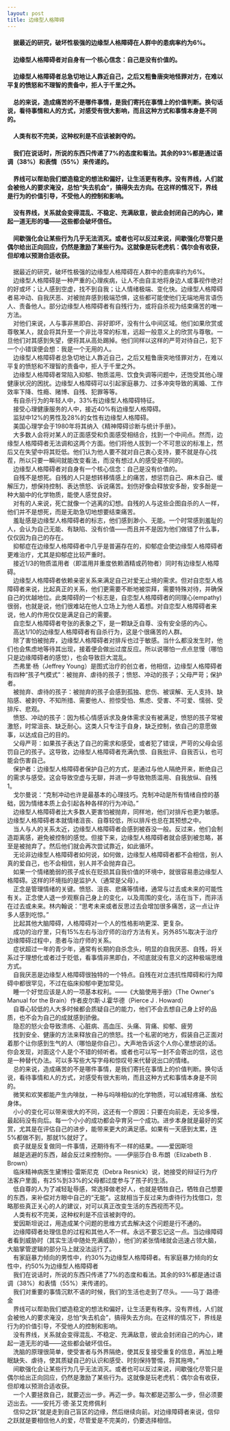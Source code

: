 ```yaml
---
layout: post
title: 边缘型人格障碍
---
```

#### &#8195;据最近的研究，破坏性极强的边缘型人格障碍在人群中的患病率约为6%。                   
#### &#8195;边缘型人格障碍者对自身有一个核心信念：自己是没有价值的。               
#### &#8195;边缘型人格障碍者总急切地让人靠近自己，之后又粗鲁唐突地怪罪对方，在难以平复的愤怒和不理智的责备中，拒人于千里之外。            
#### &#8195;总的来说，造成痛苦的不是哪件事情，是我们寄托在事情上的价值判断。换句话说，看待事情和人的方式，对感受有很大影响，而且这种方式和事情本身是不同的。               
#### &#8195;人类有权不完美，这种权利是不应该被剥夺的。               
#### &#8195;我们在说话时，所说的东西只传递了7%的态度和看法。其余的93%都是通过语调（38%）和表情（55%）来传递的。               
#### &#8195;界线可以帮助我们塑造稳定的想法和偏好，让生活更有秩序。没有界线，人们就会被他人的要求淹没，总怕“失去机会”，搞得失去方向。在这样的情况下，界线是行为的价值引导，不受他人的控制和影响。               
#### &#8195;没有界线，关系就会变得混乱、不稳定、充满敌意，彼此会封闭自己的内心，建起一道无形的墙——这些都会破坏信任。               
#### &#8195;间歇强化会让某些行为几乎无法消灭。或者也可以反过来说，间歇强化尽管只是偶尔给出正向回应，仍然是激励了某些行为。这就像是玩老虎机：偶尔会有收获，但却难以预测合适收获。                     
<!-- more -->
&#8195;据最近的研究，破坏性极强的边缘型人格障碍在人群中的患病率约为6%。                   
&#8195;边缘型人格障碍是一种严重的心理疾病，让人不由自主地将身边人或事视作绝对的好或坏；让人感到空虚，找不到自我；让人情绪极端、变化快。边缘型人格障碍者易冲动、自我厌恶、对被抛弃感到极端恐惧，这些都可能使他们无端地用言语伤人、责备他人。部分边缘型人格障碍者有自残行为，或将自杀视为结束痛苦的唯一方法。               
&#8195;对他们来说，人与事非黑即白、非好即坏，没有什么中间区域。他们如果欣赏或尊敬某人，就会将其升至一个非比寻常的标准，远超一般意义上的欣赏与尊敬。一旦他们对其感到失望，便将其从高处踢掉。他们同样以这样的严苛对待自己，犯下一个小错误便会想：我是一个无用的人。               
&#8195;边缘型人格障碍者总急切地让人靠近自己，之后又粗鲁唐突地怪罪对方，在难以平复的愤怒和不理智的责备中，拒人于千里之外。               
&#8195;边缘型人格障碍者常陷入抑郁、物质滥用、饮食失调等问题中，还饱受其他心理健康状况的困扰。边缘型人格障碍可以引起家庭暴力、过多冲突导致的离婚、工作效率下降、性瘾、赌博、自残、犯罪等等。               
&#8195;有自杀行为的年轻人中，33%有边缘型人格障碍特征。               
&#8195;接受心理健康服务的人中，接近40%有边缘型人格障碍。               
&#8195;监狱中12%的男性及28%的女性有边缘型人格障碍。               
&#8195;美国心理学会于1980年将其纳入《精神障碍诊断与统计手册》。               
&#8195;大多数人会将对某人的正面感受和负面感受相结合，找到一个中间点。然而，边缘型人格障碍者无法调和这两个方面。他们将他人拔到一个不可思议的标准上，然后又在失望中将其贬低。他们认为他人要不就对自己衷心支持，要不就是存心找茬，所以只要一瞬间就能改变看法，而没有想过人的感受是不同的。               
&#8195;边缘型人格障碍者对自身有一个核心信念：自己是没有价值的。               
&#8195;自残不是想死。自残的人只是想转移情感上的痛苦，想惩罚自己、麻木自己、缓解压力，想保持控制、表达愤怒、诉说痛苦。划伤好像会释放安多酚，安多酚是一种大脑中的化学物质，能使人感觉良好。               
&#8195;对有的人来说，死亡就像一个逃离的幻想。自残的人与这些企图自杀的人一样，他们并不是想死，而是无助急切地想要结束痛苦。               
&#8195;羞耻感是边缘型人格障碍者的标志，他们感到渺小、无能。一个时常感到羞耻的人，会认为自己无能、有缺陷、没有价值——而且并不是因为他们做错了什么事，仅仅因为自己的存在。               
&#8195;抑郁症在边缘型人格障碍者中几乎是普遍存在的，抑郁症会使边缘型人格障碍者更难治疗，尤其是抑郁症比较严重时。               
&#8195;接近1/3的物质滥用者（即滥用并重度依赖酒精或药物者）同时有边缘型人格障碍。               
&#8195;边缘型人格障碍者依赖亲密关系来满足自己对爱无止境的需求。但对自恋型人格障碍者来说，比起真正的关系，他们更需要不断地被崇拜，需要特殊对待，并确保自己的优越地位。此类障碍的一个标志是，自恋型人格障碍者的同理心(empathy)很弱，也就是说，他们很难站在他人立场上为他人着想。对自恋型人格障碍者来说，他人的作用仅仅是满足自己的需要。               
&#8195;自恋型人格障碍者夸张的表象之下，是一颗缺乏自尊、没有安全感的内心。               
&#8195;高达1/10的边缘型人格障碍者有自杀行为，这是个很痛苦的人群。               
&#8195;除了害怕被抛弃，边缘型人格障碍者对排斥也过于敏感。当什么都没发生时，他们也会焦虑地等待其出现，接着便会做出过度反应。所以说哪怕一点点怠慢（哪怕只是边缘障碍者的感觉），也会导致巨大混乱。               
&#8195;杰弗里·杨（Jeffrey Young）是图式治疗的创立者，他相信，边缘型人格障碍者有四种“孩子气模式”：被抛弃、虐待的孩子；愤怒、冲动的孩子；父母严苛；保护者。               
&#8195;被抛弃、虐待的孩子：被抛弃的孩子会感到孤独、悲伤、被误解、无人支持、缺陷感、被剥夺、不知所措、需要他人、担惊受怕、焦虑、受害、不可爱、懦弱、受排斥、悲观。               
&#8195;愤怒、冲动的孩子：因为核心情感诉求及身体需求没有被满足，愤怒的孩子常被激怒，时常沮丧、缺乏耐心。这类人只专注于自身，缺乏控制，依自己的意愿做事，以达成自己的目的。               
&#8195;父母严苛：如果孩子表达了自己的需求和感受，或者犯了错误，严苛的父母会惩罚自己的孩子。这导致，边缘型人格障碍者充满仇恨、自我批评、自我否认，也可能会伤害自己。               
&#8195;保护者：边缘型人格障碍者保护自己的方式，是通过与他人隔绝开来，断绝自己的需求与感受。这会导致空虚与无聊，并进一步导致物质滥用、自我放纵、自残1。               
&#8195;戈尔曼说：“克制冲动也许是最基本的心理技巧。克制冲动是所有情绪自控的基础，因为情绪本质上会引起各种各样的行为冲动。”               
&#8195;边缘型人格障碍者比大多数人更害怕被抛弃，同样地，他们对排斥也更为敏感。边缘型人格障碍者本就情绪沮丧、自尊较低，所以排斥也总在其预想之中。               
&#8195;当人与人的关系太近，边缘型人格障碍者会感到被吞没一般。反过来，他们会制造距离感，避免被控制的感觉。但接下来，边缘型人格障碍者就会感到被忽略，甚至是被抛弃了。然后他们就会再次尝试靠近，如此循环。               
&#8195;无论非边缘型人格障碍者如何说，如何做，边缘型人格障碍者都不会相信，别人真的爱自己，也不会相信，别人并不会抛弃自己。               
&#8195;如果一个情绪脆弱的孩子成长在贬损其自我价值的环境中，就很容易患边缘型人格障碍。这样的环境指的是监护人（通常是父母）。               
&#8195;正念是管理情绪的关键。愤怒、沮丧、悲痛等情绪，通常与过去或未来的可能性有关。正念使人退一步观察自己身上的变化，以及周围的变化，活在当下，而非活在过去或未来。林内翰说：“思考未来或者反思过去会增加很多痛苦，这一点让许多人感到吃惊。”               
&#8195;比起其他大脑障碍，人格障碍对一个人的性格影响更深、更复杂。               
&#8195;成功的治疗里，只有15%左右与治疗师的治疗方法有关。另外85%取决于治疗边缘障碍过程中，患者与治疗师的关系。               
&#8195;症状超过一年的青少年，通常有长期的自杀念头，明显的自我厌恶、自残，将关系过于理想化或者过于贬低，看事情非黑即白，不彻底就没有意义的这种极端思维方式。               
&#8195;自我厌恶是边缘型人格障碍很独特的一个特点。自残在对立违抗性障碍和行为障碍中都很罕见，不过在临床抑郁中更加常见。             
&#8195;睡一个好觉应该是人的一项基本权利。——《大脑使用手册》（The Owner's Manual for the Brain）作者皮尔斯·J.霍华德（Pierce J . Howard）               
&#8195;自尊心较低的人大多时候都会质疑自己的能力，他们不会去想自己身上好的品质，也不会为自己的成就感到骄傲。               
&#8195;隐忍的怒火会导致溃疡、心脏病、高血压、头痛、背痛、抑郁、疲劳               
&#8195;找到安全、健康的方法来释放自己的愤怒。找一个私密的地方，假装自己正面对着那个让你感到生气的人（哪怕是你自己）。大声地告诉这个人你心里想说的话。你会发现，对面这个人是个不错的倾听者。或者也可以写一封不会寄出的信，这也是一种替代办法。可以多写些大写字母和惊叹号来代替说出口的情绪。               
&#8195;总的来说，造成痛苦的不是哪件事情，是我们寄托在事情上的价值判断。换句话说，看待事情和人的方式，对感受有很大影响，而且这种方式和事情本身是不同的。               
&#8195;微笑和欢笑都能产生内啡肽，一种与吗啡相似的化学物质，可以减轻疼痛、放松身体。               
&#8195;小小的变化可以带来很大的不同，这还有一个原因：只要在向前走，无论多慢，最起码没有向后。每一个小小的成功都会孕育另一个成功。进步本身就是最好的奖赏，尤其是在评估自己的进步，能带来更大的满足感。如果有一天感到太累，连5%都做不到，那就1%就好了。               
&#8195;疯子就是反复做同一件事情，还期待有不一样的结果。——爱因斯坦               
&#8195;越是逃避的东西，越会反过来控制你。——伊丽莎白·B.布朗（Elizabeth B . Brown）               
&#8195;临床精神病医生黛博拉·雷斯尼克（Debra Resnick）说，她接受的辩证行为疗法客户里面，有25%到33%的父母都过度参与了孩子的生活。               
&#8195;低自尊的人为了减轻耻辱感，常选择做老好人，也就是牺牲自己，牺牲自己想要的东西，来补偿对方眼中自己的“无能”。这就相当于反过来为虐待行为找借口，忽略那些真正关心的人的建议，对可以真正改变生活的东西视而不见。               
&#8195;人类有权不完美，这种权利是不应该被剥夺的。               
&#8195;爱因斯坦说过，用造成某个问题的思维方式去解决这个问题是行不通的。               
&#8195;边缘障碍者处理信息的过程和其他人不一样。永远不要忘记这一点。当边缘障碍者看到威胁时（其实生活中随处充满威胁），他们的紧张情绪就会迅速占领大脑，大脑掌管逻辑的部分马上就没法运行了。               
&#8195;有家庭暴力倾向的男性中，约30%为边缘型人格障碍者。有家庭暴力倾向的女性中，约50%为边缘型人格障碍者               
&#8195;我们在说话时，所说的东西只传递了7%的态度和看法。其余的93%都是通过语调（38%）和表情（55%）来传递的。               
&#8195;我们对重要的事情沉默不语的时候，我们的生活也走到了尽头。——马丁·路德·金               
&#8195;界线可以帮助我们塑造稳定的想法和偏好，让生活更有秩序。没有界线，人们就会被他人的要求淹没，总怕“失去机会”，搞得失去方向。在这样的情况下，界线是行为的价值引导，不受他人的控制和影响。               
&#8195;没有界线，关系就会变得混乱、不稳定、充满敌意，彼此会封闭自己的内心，建起一道无形的墙——这些都会破坏信任。               
&#8195;洗脑的原理很简单，使受害者与外界隔绝，使其反复接受重复的信息，再加上睡眠缺失、虐待，使其质疑自己的认识和感受、时刻保持警惕，将其拖垮。”               
&#8195;间歇强化会让某些行为几乎无法消灭。或者也可以反过来说，间歇强化尽管只是偶尔给出正向回应，仍然是激励了某些行为。这就像是玩老虎机：偶尔会有收获，但却难以预测合适收获。                     
&#8195;一个人要拯救自己，就要迈出一步。再迈一步。每次都是迈那么一步，但必须要迈出去。——安托万·德·圣艾克修佩利               
&#8195;信仰之跃”就是走到自己盲区的边缘，然后继续向前。对边缘障碍者来说，信仰之跃就是要相信他人的爱，尽管爱是不完美的，仍要选择相信。               
